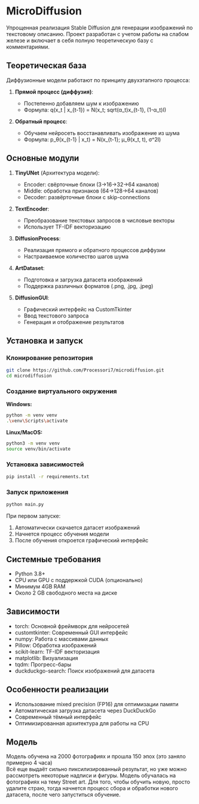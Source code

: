 # MicroDiffusion

Упрощенная реализация Stable Diffusion для генерации изображений по текстовому описанию. Проект разработан с учетом работы на слабом железе и включает в себя полную теоретическую базу с комментариями.

## Теоретическая база

Диффузионные модели работают по принципу двухэтапного процесса:

1. **Прямой процесс (диффузия)**:
   - Постепенно добавляем шум к изображению
   - Формула: q(x_t | x_{t-1}) = N(x_t; sqrt(α_t)x_{t-1}, (1-α_t)I)

2. **Обратный процесс**:
   - Обучаем нейросеть восстанавливать изображение из шума
   - Формула: p_θ(x_{t-1} | x_t) = N(x_{t-1}; μ_θ(x_t, t), σ^2I)

## Основные модули

1. **TinyUNet** (Архитектура модели):
   - Encoder: свёрточные блоки (3→16→32→64 каналов)
   - Middle: обработка признаков (64→128→64 каналов)
   - Decoder: развёрточные блоки с skip-connections

2. **TextEncoder**:
   - Преобразование текстовых запросов в числовые векторы
   - Использует TF-IDF векторизацию

3. **DiffusionProcess**:
   - Реализация прямого и обратного процессов диффузии
   - Настраиваемое количество шагов шума

4. **ArtDataset**:
   - Подготовка и загрузка датасета изображений
   - Поддержка различных форматов (.png, .jpg, .jpeg)

5. **DiffusionGUI**:
   - Графический интерфейс на CustomTkinter
   - Ввод текстового запроса
   - Генерация и отображение результатов

## Установка и запуск

### Клонирование репозитория

```bash
git clone https://github.com/Processori7/microdiffusion.git
cd microdiffusion
```

### Создание виртуального окружения

**Windows:**
```bash
python -m venv venv
.\venv\Scripts\activate
```

**Linux/MacOS:**
```bash
python3 -m venv venv
source venv/bin/activate
```

### Установка зависимостей

```bash
pip install -r requirements.txt
```

### Запуск приложения

```bash
python main.py
```

При первом запуске:
1. Автоматически скачается датасет изображений
2. Начнется процесс обучения модели
3. После обучения откроется графический интерфейс

## Системные требования

- Python 3.8+
- CPU или GPU с поддержкой CUDA (опционально)
- Минимум 4GB RAM
- Около 2 GB свободного места на диске

## Зависимости

- torch: Основной фреймворк для нейросетей
- customtkinter: Современный GUI интерфейс
- numpy: Работа с массивами данных
- Pillow: Обработка изображений
- scikit-learn: TF-IDF векторизация
- matplotlib: Визуализация
- tqdm: Прогресс-бары
- duckduckgo-search: Поиск изображений для датасета

## Особенности реализации

- Использование mixed precision (FP16) для оптимизации памяти
- Автоматическая загрузка датасета через DuckDuckGo
- Современный тёмный интерфейс
- Оптимизированная архитектура для работы на CPU  

## Модель
Модель обучена на 2000 фотографиях и прошла 150 эпох (это заняло примерно 4 часа)  
Всё еще выдаёт сильно пиксилизированный результат, но уже можно рассмотреть некоторые надписи и фигуры. Модель обучалась на фотографиях на тему Street art. Для того, чтобы обучить новую, просто удалите страю, тогда начнется процесс сбора и обработки нового датасета, после чего запуститься обучение.  
